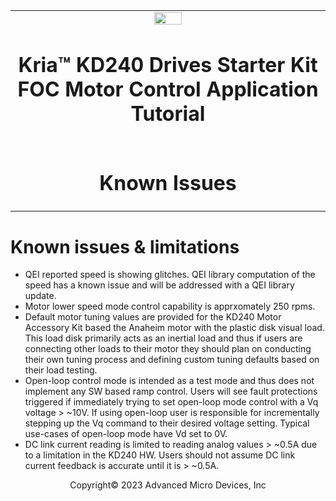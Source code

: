 <table class="sphinxhide">
 <tr>
   <td align="center"><img src="../../media/xilinx-logo.png" width="30%"/><h1> Kria&trade; KD240 Drives Starter Kit <br>FOC Motor Control Application Tutorial</h1>
   </td>
 </tr>
 <tr>
 <td align="center"><h1>Known Issues</h1>

 </td>
 </tr>
</table>

# Known issues & limitations

* QEI reported speed is showing glitches. QEI library computation of the speed 
has a known issue and will be addressed with a QEI library update. 
* Motor lower speed mode control capability is apprxomately 250 rpms. 
* Default motor tuning values are provided for the KD240 Motor Accessory Kit 
based the Anaheim motor with the plastic disk visual load. This load disk 
primarily acts as an inertial load and thus if users are connecting other loads
to their motor they should plan on conducting their own tuning process and 
defining custom tuning defaults based on their load testing.
* Open-loop control mode is intended as a test mode and thus does not implement
any SW based ramp control. Users will see fault protections triggered if immediately
trying to set open-loop mode control with a Vq voltage > ~10V. If using open-loop
user is responsible for incrementally stepping up the Vq command to their desired 
voltage setting.  Typical use-cases of open-loop mode have Vd set to 0V.
* DC link current reading is limited to reading analog values > ~0.5A due to a 
limitation in the KD240 HW. Users should not assume DC link current feedback is 
accurate until it is > ~0.5A.

<!---

Licensed under the Apache License, Version 2.0 (the "License"); you may not use
this file except in compliance with the License.

You may obtain a copy of the License at http://www.apache.org/licenses/LICENSE-2.0.

Unless required by applicable law or agreed to in writing, software distributed
under the License is distributed on an "AS IS" BASIS, WITHOUT WARRANTIES OR
CONDITIONS OF ANY KIND, either express or implied. See the License for the
specific language governing permissions and limitations under the License.

-->

<p class="sphinxhide" align="center">Copyright&copy; 2023 Advanced Micro Devices, Inc</p>
